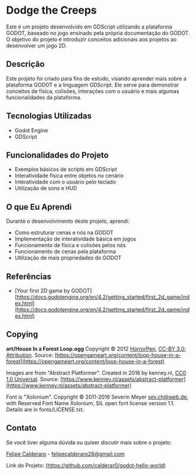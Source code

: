 # Dodge the Creeps

Este é um projeto desenvolvido em GDScript utilizando a plataforma GODOT, baseado no jogo ensinado pela própria documentação do GODOT. O objetivo do projeto é introduzir conceitos adicionais aos projetos ao desenvolver um jogo 2D.

## Descrição

Este projeto foi criado para fins de estudo, visando aprender mais sobre a plataforma GODOT e a linguagem GDScript. Ele serve para demonstrar conceitos de física, colisões, interações com o usuário e mais algumas funcionalidades da plataforma.

## Tecnologias Utilizadas

- Godot Engine
- GDScript

## Funcionalidades do Projeto

- Exemplos básicos de scripts em GDScript
- Interatividade física entre objetos no cenário
- Interatividade com o usuário pelo teclado
- Utilização de sons e HUD

## O que Eu Aprendi

Durante o desenvolvimento deste projeto, aprendi:

- Como estruturar cenas e nós na GODOT
- Implementação de interatividade básica em jogos
- Funcionamento de física e colisões pelos nós
- Funcionamento de cenas pela plataforma
- Utilização de mais propriedades do GODOT


## Referências

- [Your first 2D game by GODOT] [https://docs.godotengine.org/en/4.2/getting_started/first_2d_game/index.html](https://docs.godotengine.org/en/4.2/getting_started/first_2d_game/index.html)

## Copying

**art/House In a Forest Loop.ogg** Copyright © 2012 [HorrorPen](https://opengameart.org/users/horrorpen), [CC-BY 3.0: Attribution](https://creativecommons.org/licenses/by/3.0/). Source: [https://opengameart.org/content/loop-house-in-a-forest](https://opengameart.org/content/loop-house-in-a-forest)

Images are from "Abstract Platformer". Created in 2016 by kenney.nl, [CC0 1.0 Universal](https://creativecommons.org/publicdomain/zero/1.0/). Source: [https://www.kenney.nl/assets/abstract-platformer](https://www.kenney.nl/assets/abstract-platformer)

Font is "Xolonium". Copyright © 2011-2016 Severin Meyer sev.ch@web.de, with Reserved Font Name Xolonium, SIL open font license version 1.1. Details are in fonts/LICENSE.txt.


## Contato

Se você tiver alguma dúvida ou quiser discutir mais sobre o projeto:

[Felipe Calderaro](https://www.linkedin.com/in/felipe-calderaro/) - felipecalderaro28@gmail.com

Link do Projeto: [(https://github.com/calderar0/godot-hello-world)](https://github.com/calderar0/godot-hello-world) <br>
